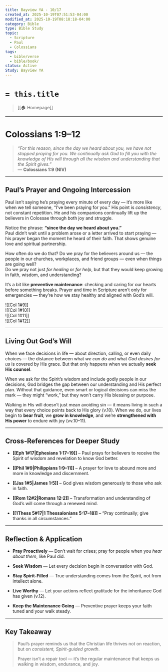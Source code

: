 ```yaml
---
title: Bayview YA - 10/17
created_at: 2025-10-19T07:51:53-04:00
modified_at: 2025-10-19T08:18:18-04:00
category: Bible
type: Bible Study
topic:
  - Scripture
  - Paul
  - Colossians
tags:
  - bible/verse
  - bible/book/
status: Active
Study: Bayview YA
---
```

# `= this.title`

> [[🏠 Homepage]]
---
# **Colossians 1:9–12**

> _“For this reason, since the day we heard about you, we have not stopped praying for you. We continually ask God to fill you with the knowledge of His will through all the wisdom and understanding that the Spirit gives.”_  
> — **Colossians 1:9 (NIV)**

---

## **Paul’s Prayer and Ongoing Intercession**

Paul isn’t saying he’s praying every minute of every day — it’s more like when we tell someone, “I’ve been praying for you.” His point is _consistency_, not constant repetition. He and his companions continually lift up the believers in Colossae through both joy and struggle.

Notice the phrase: **“since the day we heard about you.”**  
Paul didn’t wait until a problem arose or a letter arrived to start praying — his prayer began the moment he heard of their faith. That shows genuine love and spiritual partnership.

How often do we do that? Do we pray for the believers around us — the people in our churches, workplaces, and friend groups — even when things are going well?  
Do we pray not just _for healing_ or _for help_, but that they would keep growing in faith, wisdom, and understanding?

It’s a bit like **preventive maintenance**: checking and caring for our hearts before something breaks. Prayer and time in Scripture aren’t only for emergencies — they’re how we stay healthy and aligned with God’s will.

![[Col 1#9]]  
![[Col 1#10]]  
![[Col 1#11]]  
![[Col 1#12]]

---

## **Living Out God’s Will**

When we face decisions in life — about direction, calling, or even daily choices — the distance between what _we can do_ and what _God desires for us_ is covered by His grace. But that only happens when we actually **seek His counsel**.

When we ask for the Spirit’s wisdom and include godly people in our decisions, God bridges the gap between our understanding and His perfect plan. Without that guidance, even smart or logical decisions can miss the mark — they might “work,” but they won’t carry His blessing or purpose.

Walking in His will doesn’t just mean avoiding sin — it means living in such a way that every choice points back to His glory (v.10). When we do, our lives begin to **bear fruit**, we **grow in knowledge**, and we’re **strengthened with His power** to endure with joy (vv.10–11).

---

## **Cross-References for Deeper Study**

- **[[Eph 1#17|Ephesians 1:17–19]]** – Paul prays for believers to receive the Spirit of wisdom and revelation to know God better.
    
- **[[Phil 1#9|Philippians 1:9–11]]** – A prayer for love to abound more and more in knowledge and discernment.
    
- **[[Jas 1#5|James 1:5]]** – God gives wisdom generously to those who ask in faith.
    
- **[[Rom 12#2|Romans 12:2]]** – Transformation and understanding of God’s will come through a renewed mind.
    
- **[[1Thess 5#17|1 Thessalonians 5:17–18]]** – “Pray continually; give thanks in all circumstances.”
    

---

## **Reflection & Application**

- **Pray Proactively** — Don’t wait for crises; pray for people when you _hear about them_, like Paul did.
    
- **Seek Wisdom** — Let every decision begin in conversation with God.
    
- **Stay Spirit-Filled** — True understanding comes from the Spirit, not from intellect alone.
    
- **Live Worthy** — Let your actions reflect gratitude for the inheritance God has given (v.12).
    
- **Keep the Maintenance Going** — Preventive prayer keeps your faith tuned and your walk steady.
    

---

## **Key Takeaway**

> Paul’s prayer reminds us that the Christian life thrives not on reaction, but on _consistent, Spirit-guided growth_.
> 
> Prayer isn’t a repair tool — it’s the regular maintenance that keeps us walking in wisdom, endurance, and joy.
